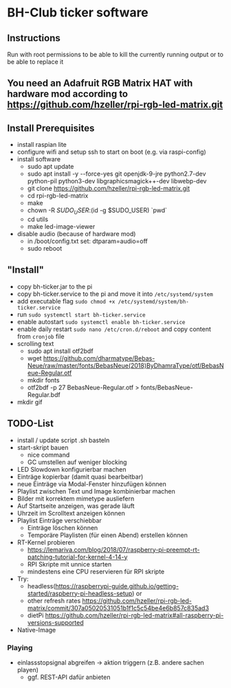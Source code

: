 # BH-Club ticker software

## Instructions

Run with root permissions to be able to kill the currently running output or to be able to replace it

## You need an Adafruit RGB Matrix HAT with hardware mod according to https://github.com/hzeller/rpi-rgb-led-matrix.git

## Install Prerequisites

- install raspian lite
- configure wifi and setup ssh to start on boot (e.g. via raspi-config)
- install software
  - sudo apt update
  - sudo apt install -y --force-yes git openjdk-9-jre python2.7-dev python-pil python3-dev libgraphicsmagick++-dev libwebp-dev
  - git clone https://github.com/hzeller/rpi-rgb-led-matrix.git
  - cd rpi-rgb-led-matrix
  - make
  - chown -R $SUDO_USER:$(id -g $SUDO_USER) \`pwd\`
  - cd utils
  - make led-image-viewer
- disable audio (because of hardware mod)
  - in /boot/config.txt set:  dtparam=audio=off
  - sudo reboot

## "Install"
- copy bh-ticker.jar to the pi
- copy bh-ticker.service to the pi and move it into `/etc/systemd/system`
- add executable flag `sudo chmod +x /etc/systemd/system/bh-ticker.service`
- run `sudo systemctl start bh-ticker.service`
- enable autostart `sudo systemctl enable bh-ticker.service`
- enable daily restart `sudo nano /etc/cron.d/reboot` and copy content from `cronjob` file
- scrolling text
  - sudo apt install otf2bdf
  - wget https://github.com/dharmatype/Bebas-Neue/raw/master/fonts/BebasNeue(2018)ByDhamraType/otf/BebasNeue-Regular.otf
  - mkdir fonts
  - otf2bdf -p 27 BebasNeue-Regular.otf > fonts/BebasNeue-Regular.bdf
- mkdir gif
 
## TODO-List
  * install / update script .sh basteln
  * start-skript bauen
    * nice command
    * GC umstellen auf weniger blocking
  * LED Slowdown konfigurierbar machen
  * Einträge kopierbar (damit quasi bearbeitbar)
  * neue Einträge via Modal-Fenster hinzufügen können
  * Playlist zwischen Text und Image kombinierbar machen
  * Bilder mit korrektem mimetype ausliefern
  * Auf Startseite anzeigen, was gerade läuft
  * Uhrzeit im Scrolltext anzeigen können
  * Playlist Einträge verschiebbar
    * Einträge löschen können
    * Temporäre Playlisten (für einen Abend) erstellen können
  * RT-Kernel probieren
    * https://lemariva.com/blog/2018/07/raspberry-pi-preempt-rt-patching-tutorial-for-kernel-4-14-y
    * RPI Skripte mit unnice starten
    * mindestens eine CPU reservieren für RPI skripte
  * Try:
    * headless(https://raspberrypi-guide.github.io/getting-started/raspberry-pi-headless-setup) or
    * other refresh rates https://github.com/hzeller/rpi-rgb-led-matrix/commit/307a05020531051b1f1c5c54be4e6b857c835ad3
    * dietPi https://github.com/hzeller/rpi-rgb-led-matrix#all-raspberry-pi-versions-supported
  * Native-Image

### Playing
  * einlassstopsignal abgreifen -> aktion triggern (z.B. andere sachen playen)
    * ggf. REST-API dafür anbieten
